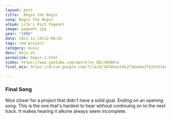 ```yaml
---
layout: post
title:  Begin the Begin
song: Begin the Begin
album: Life's Rich Pageant
image: pageant.jpg
year: "1986"
date: 2021-12-14t12:00:01
tags: rem-project
category: music
desc: Deja Vu
permalink: begin-1.html
video: https://www.youtube.com/watch?v=_DELYQ9087o
final_mix: https://drive.google.com/file/d/1ATdhon24kjF1Qsmds2fe2zhV3ePGnMZu/view?usp=sharing

---
```


### Final Song

Nice closer for a project that didn't have a solid goal. Ending on an opening song. This is the one that's hardest to hear without continuing on to the next track.  It makes hearing it alkone always seem incomplete.





